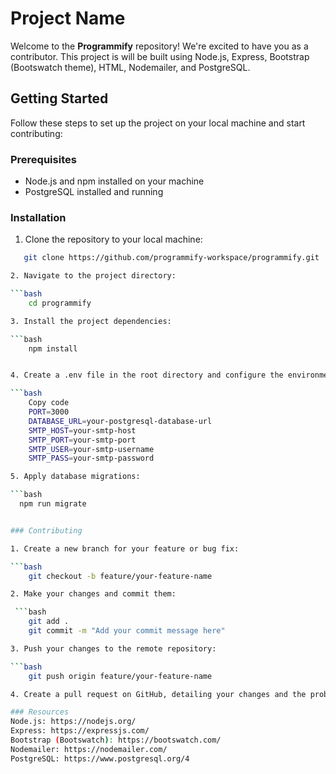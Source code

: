 # Project Name

Welcome to the **Programmify** repository! We're excited to have you as a contributor. This project is will be built using Node.js, Express, Bootstrap (Bootswatch theme), HTML, Nodemailer, and PostgreSQL.

## Getting Started

Follow these steps to set up the project on your local machine and start contributing:

### Prerequisites

- Node.js and npm installed on your machine
- PostgreSQL installed and running

### Installation

1. Clone the repository to your local machine:

```bash
   git clone https://github.com/programmify-workspace/programmify.git

2. Navigate to the project directory:

```bash
    cd programmify

3. Install the project dependencies:

```bash
    npm install


4. Create a .env file in the root directory and configure the environment variables:

```bash
    Copy code
    PORT=3000
    DATABASE_URL=your-postgresql-database-url
    SMTP_HOST=your-smtp-host
    SMTP_PORT=your-smtp-port
    SMTP_USER=your-smtp-username
    SMTP_PASS=your-smtp-password

5. Apply database migrations:

```bash
  npm run migrate


### Contributing

1. Create a new branch for your feature or bug fix:

```bash
    git checkout -b feature/your-feature-name

2. Make your changes and commit them:

 ```bash
    git add .
    git commit -m "Add your commit message here"

3. Push your changes to the remote repository:

```bash
    git push origin feature/your-feature-name

4. Create a pull request on GitHub, detailing your changes and the problem they solve.

### Resources
Node.js: https://nodejs.org/
Express: https://expressjs.com/
Bootstrap (Bootswatch): https://bootswatch.com/
Nodemailer: https://nodemailer.com/
PostgreSQL: https://www.postgresql.org/4


